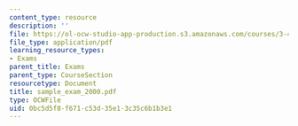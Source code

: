 ```yaml
---
content_type: resource
description: ''
file: https://ol-ocw-studio-app-production.s3.amazonaws.com/courses/3-45-magnetic-materials-spring-2004/0bc5d5f8f671c53d35e13c35c6b1b3e1_sample_exam_2000.pdf
file_type: application/pdf
learning_resource_types:
- Exams
parent_title: Exams
parent_type: CourseSection
resourcetype: Document
title: sample_exam_2000.pdf
type: OCWFile
uid: 0bc5d5f8-f671-c53d-35e1-3c35c6b1b3e1
---
```

